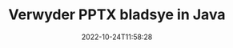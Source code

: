 ---
############################# Static ############################
layout: "auto-gen-merger"
date: 2022-10-24T11:58:28
draft: false
otherformats: vdx vsdm vsdx vssm vssx vstm vstx vsx vtx xlam xls xlsb xlsm xlsx xlt xltm

############################# Head ############################
head_title: "Verwyder PPTX bladsye in Java"
head_description: "Verwyder of skrap 'n enkele bladsy of versameling bladsye uit 'n PPTX-lêer in Java deur die bladsyvolgorde om te keer deur die dokumentsamesmeltings-API te gebruik."

############################# Header ############################
title: "Verwyder PPTX bladsye in Java"
description: "Verwyder PPTX Bladsye met 'n paar reëls van Java-kode."
bg_image: "https://cms.admin.containerize.com/templates/aspose/App_Themes/V3/images/bg/header1.png"
bg_overlay: false
button:
    enable: true
    icon: "fas fa-arrow-down"
    label: "Laai gratis proeflopie af"
    link: "https://downloads.groupdocs.com/merger/java"

############################# SubMenu ############################
submenu:
    enable: true

    left:
        img_alt: "GroupDocs.Merger for Java"
        image: "https://cms.admin.containerize.com/templates/groupdocs/images/product-logos/90x90-noborder/groupdocs-merger-java.png"
        product: "GroupDocs.Merger"
        platform: "Java"

    middle:
        button:

            # button loop
            - link: "https://apireference.groupdocs.com/merger/java"
              text: "API-verwysing"

            # button loop
            - link: "https://github.com/groupdocs-merger"
              text: "Kode voorbeelde"

            # button loop
            - link: "https://products.groupdocs.app/merger/family"
              text: "Regstreekse demonstrasies"

            # button loop
            - link: "https://purchase.groupdocs.com/pricing/merger/java"
              text: "Pryse"

    right:
        link_download: "https://downloads.groupdocs.com/merger"
        link_learn: "https://docs.groupdocs.com/merger/java"
        link_buy: "https://purchase.groupdocs.com"

############################# About ############################
about:
    enable: true
    title: "Oor GroupDocs.Merger for Java API"
    content: |
        [GroupDocs.Merger for Java](/af/merger/java/) bied 'n eenvoudige oplossing om veilig saam te smelt en te verdeel tussen 'n wye reeks dokumentformate, insluitend PDF, Microsoft Office (Word, Excel, PowerPoint , OneNote), OpenDocument, HTML, beelde en vele ander binne Java toepassings. Deur net 'n paar reëls van die kode by te voeg, voer verskeie dokumentbewerkings uit soos skuif, verwyder, draai, ruil, onttrek of verander die oriëntasie van bladsye binne die dokumente. Die dokumentsamesmeltings-API ondersteun ook die voorskou van dokumentbladsye as 'n prent om die dokumentstruktuur, formatering en inhoud op die bladsy te ontleed.
        
        GroupDocs.Merger API is 'n regte keuse vir korporatiewe oplossings wat funksies nodig het om lêerbladsye te verwyder. Hierdie API's word goed ondersteun op alle groot bedryfstelsels en platforms insluitend J2SE 7.0 (1.7), J2SE 8.0 (1.8), Java 10.

############################# Steps ############################
steps:
    enable: true
    title_left: "Verwyder PPTX lêerbladsye in Java"
    content_left: |
        [GroupDocs.Merger for Java](/af/merger/java/) maak dit maklik vir Java-ontwikkelaars om 'n enkele of 'n aantal spesifieke bladsye binne 'n PPTX uit te vee lêer deur 'n paar maklike stappe te implementeer.
        
        * Inisialiseer **RemoveOptions** met bladsynommers om te verwyder.
        * Skep nuwe instansie van **Merger** en gee brondokumentpad as 'n konstruktorparameter deur.
        * Bel **removePages** en slaag **RemoveOptions**-objek deur.
        * Roep **Save** en spesifiseer die lêerpad om die resulterende dokument te stoor.

    title_right: "Stelselvereistes"
    content_right: |
        GroupDocs.Merger for Java API's word op alle groot platforms en bedryfstelsels ondersteun. Voordat u die kode hieronder uitvoer, maak asseblief seker dat u die volgende voorvereistes op u stelsel geïnstalleer het.

        * Bedryfstelsels: Microsoft Windows, Linux, MacOS
        * Ontwikkelingsomgewings: NetBeans, IntelliJ IDEA, Eclipse
        * Raamwerke: J2SE 7.0 (1.7), J2SE 8.0 (1.8), Java 10
        * Laai die nuutste weergawe van GroupDocs.Merger for Java af vanaf [Maven](https://repository.groupdocs.com/webapp/#/artifacts/browse/tree/General/repo/com/groupdocs/groupdocs-merger)
         
    code: |
     {{% merger/additional-styles %}}
     {{< merger/code-merger title="Hoe om PPTX lêerbladsye te verwyder deur Java voorbeeldkode te gebruik">}}

        ```java    
        // Verwyder PPTX lêerbladsye deur GroupDocs.Merger API te gebruik
        // Inisialiseer RemoveOptions-klas met geselekteerde bladsynommers
        RemoveOptions removeOptions = new RemoveOptions(new int[] { 3, 6 });

        // Instansieer samesmelting met invoer PPTX dokument
        Merger merger = new Merger("input.pptx");

        // Roep removePages metode en gee RemoveOptions voorwerp aan dit
        merger.removePages(removeOptions);
    
        // Roep stoormetode en slaag die gewenste lêerpad om die uitvoerdokument te stoor
        merger.save("output.pptx");
        ```
     {{< /merger/code-merger >}}

############################# Demos ############################
demos:
    enable: true
    title: "Regstreekse demonstrasies - Verwyder PPTX bladsye aanlyn"
    content: |
       Verwyder PPTX lêerbladsye op die oomblik deur [GroupDocs.Merger Live Demos](https://products.groupdocs.app/splitter/remove-pages/pptx) webwerf te besoek.
       Die lewendige demo het die volgende voordele.
        
############################# About Formats ############################
about_formats:
    enable: true

############################# More Formats ############################
more_formats:
    enable: true
    title: "Verwyder bladsye van ander dokumentformate"
    content: |
        Java dokumente samesmelting en verdeel API vir lêerformate en beelde. Verwyder sommige van die gewilde lêerformate soos hieronder genoem.

############################# Back to top ###############################
back_to_top:
    enable: true
---
